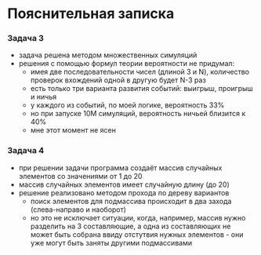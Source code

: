 # Пояснительная записка
### Задача 3
* задача решена методом множественных симуляций
* решения с помощью формул теории вероятности не придумал:
    * имея две последовательности чисел (длиной 3 и N), количество проверок вхождений одной в другую будет N-3 раз
    * есть только три варианта развития событий: выигрыш, проигрыш и ничья
    * у каждого из событий, по моей логике, вероятность 33%
    * но при запуске 10М симуляций, вероятность ничьей близится к 40%
    * мне этот момент не ясен

### Задача 4
* при решении задачи программа создаёт массив случайных элементов со значениями от 1 до 20
* массив случайных элементов имеет случайную длину (до 20)
* решение реализовано методом прохода по дереву вариантов
  * поиск элементов для подмассива происходит в два захода (слева-направо и наоборот)
  * но это не исключает ситуации, когда, например, массив нужно разделить на 3 составляющие, а одна из составляющих не может быть собрана ввиду отстутвия нужных элементов - они уже могут быть заняты другими подмассивами
